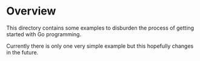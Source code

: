 # Overview

This directory contains some examples to disburden the process of getting started with Go programming.

Currently there is only one very simple example but this hopefully changes in the future.
